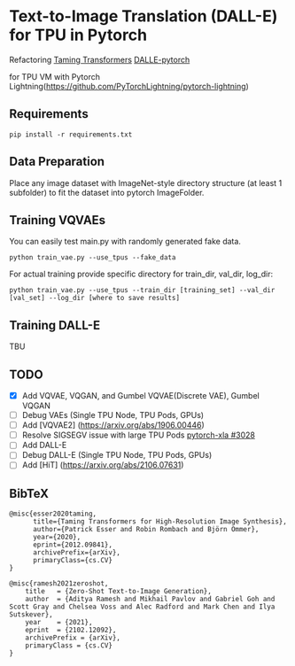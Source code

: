 # Text-to-Image Translation (DALL-E) for TPU in Pytorch

Refactoring 
[Taming Transformers](https://github.com/CompVis/taming-transformers) 
[DALLE-pytorch](https://https://github.com/lucidrains/DALLE-pytorch)

for TPU VM with Pytorch Lightning(https://github.com/PyTorchLightning/pytorch-lightning)

## Requirements

```
pip install -r requirements.txt
```

## Data Preparation

Place any image dataset with ImageNet-style directory structure (at least 1 subfolder) to fit the dataset into pytorch ImageFolder.

## Training VQVAEs
You can easily test main.py with randomly generated fake data.
```
python train_vae.py --use_tpus --fake_data
```

For actual training provide specific directory for train_dir, val_dir, log_dir:

```
python train_vae.py --use_tpus --train_dir [training_set] --val_dir [val_set] --log_dir [where to save results]
```

## Training DALL-E
TBU

## TODO
- [x] Add VQVAE, VQGAN, and Gumbel VQVAE(Discrete VAE), Gumbel VQGAN
- [ ] Debug VAEs (Single TPU Node, TPU Pods, GPUs)
- [ ] Add [VQVAE2] (https://arxiv.org/abs/1906.00446)
- [ ] Resolve SIGSEGV issue with large TPU Pods [pytorch-xla #3028](https://github.com/pytorch/xla/issues/3028)
- [ ] Add DALL-E
- [ ] Debug DALL-E (Single TPU Node, TPU Pods, GPUs)
- [ ] Add [HiT] (https://arxiv.org/abs/2106.07631)

## BibTeX

```
@misc{esser2020taming,
      title={Taming Transformers for High-Resolution Image Synthesis}, 
      author={Patrick Esser and Robin Rombach and Björn Ommer},
      year={2020},
      eprint={2012.09841},
      archivePrefix={arXiv},
      primaryClass={cs.CV}
}
```
```
@misc{ramesh2021zeroshot,
    title   = {Zero-Shot Text-to-Image Generation}, 
    author  = {Aditya Ramesh and Mikhail Pavlov and Gabriel Goh and Scott Gray and Chelsea Voss and Alec Radford and Mark Chen and Ilya Sutskever},
    year    = {2021},
    eprint  = {2102.12092},
    archivePrefix = {arXiv},
    primaryClass = {cs.CV}
}
```


